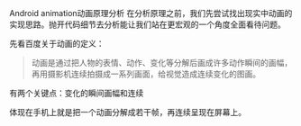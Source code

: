 

Android animation动画原理分析
在分析原理之前，我们先尝试找出现实中动画的实现思路。抛开代码细节去分析能让我们站在更宏观的一个角度全面看待问题。

先看百度关于动画的定义：
> 动画是通过把人物的表情、动作、变化等分解后画成许多动作瞬间的画幅，再用摄影机连续拍摄成一系列画面，给视觉造成连续变化的图画。

有两个关键点：变化的瞬间画幅和连续

体现在手机上就是把一个动画分解成若干帧，再连续呈现在屏幕上。